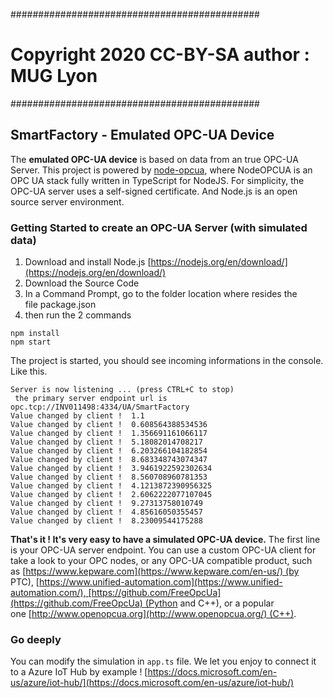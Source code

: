 #############################################

# Copyright 2020 CC-BY-SA author : MUG Lyon

#############################################

## SmartFactory - Emulated OPC-UA Device

The **emulated OPC-UA device** is based on data from an true OPC-UA Server.
This project is powered by [node-opcua](https://github.com/node-opcua/node-opcua "node-opcua"), where NodeOPCUA is an OPC UA stack fully written in TypeScript for NodeJS.
For simplicity, the OPC-UA server uses a self-signed certificate.
And Node.js is an open source server environment.

### Getting Started to create an OPC-UA Server (with simulated data)

1. Download and install Node.js [https://nodejs.org/en/download/](https://nodejs.org/en/download/)
2. Download the Source Code
3. In a Command Prompt, go to the folder location where resides the file package.json
4. then run the 2 commands

```
npm install
npm start
```

The project is started, you should see incoming informations in the console. Like this.

```
Server is now listening ... (press CTRL+C to stop)
 the primary server endpoint url is  opc.tcp://INV011498:4334/UA/SmartFactory
Value changed by client !  1.1
Value changed by client !  0.608564388534536
Value changed by client !  1.356691161066117
Value changed by client !  5.18082014708217
Value changed by client !  6.203266104182854
Value changed by client !  8.683348743074347
Value changed by client !  3.9461922592302634
Value changed by client !  8.560708960781353
Value changed by client !  4.1213872390956325
Value changed by client !  2.6062222077107045
Value changed by client !  9.27313758010749
Value changed by client !  4.85616050355457
Value changed by client !  8.23009544175288
```

**That's it ! It's very easy to have a simulated OPC-UA device.**
The first line is your OPC-UA server endpoint. You can use a custom OPC-UA client for take a look to your OPC nodes, or any OPC-UA compatible product, such as [https://www.kepware.com](https://www.kepware.com/en-us/) (by PTC), [https://www.unified-automation.com](https://www.unified-automation.com/), [https://github.com/FreeOpcUa](https://github.com/FreeOpcUa) (Python and C++), or a popular one [http://www.openopcua.org](http://www.openopcua.org/) (C++).

### Go deeply

You can modify the simulation in `app.ts` file.
We let you enjoy to connect it to a Azure IoT Hub by example ! [https://docs.microsoft.com/en-us/azure/iot-hub/](https://docs.microsoft.com/en-us/azure/iot-hub/)